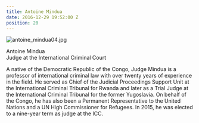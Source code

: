 ```yaml
---
title: Antoine Mindua
date: 2016-12-29 19:52:00 Z
position: 20
---
```


![antoine_mindua04.jpg](/uploads/antoine_mindua04.jpg)

Antoine Mindua <br> Judge at the International Criminal Court


A native of the Democratic Republic of the Congo, Judge Mindua is a professor of international criminal law with over twenty years of experience in the field. He served as Chief of the Judicial Proceedings Support Unit at the International Criminal Tribunal for Rwanda and later as a Trial Judge at the International Criminal Tribunal for the former Yugoslavia. On behalf of the Congo, he has also been a Permanent Representative to the United Nations and a UN High Commissioner for Refugees. In 2015, he was elected to a nine-year term as judge at the ICC.